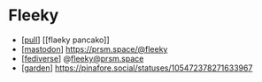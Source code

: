 # Fleeky

- [[pull]] [[flaeky pancako]]
- [[mastodon]] https://prsm.space/@fleeky
- [[fediverse]] @fleeky@prsm.space
- [[garden]] https://pinafore.social/statuses/105472378271633967


[//begin]: # "Autogenerated link references for markdown compatibility"
[pull]: pull "Pull"
[mastodon]: mastodon "Mastodon"
[fediverse]: fediverse "Fediverse"
[garden]: garden "Garden"
[//end]: # "Autogenerated link references"